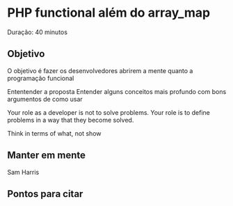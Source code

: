 # PHP functional além do array_map
Duração: 40 minutos

## Objetivo

O objetivo é fazer os desenvolvedores  abrirem a mente quanto a programação
funcional

Ententender a proposta
Entender alguns conceitos mais profundo com bons argumentos de como usar

Your role as a developer is not to solve problems. Your role is to define
problems in a way that they become solved.

Think in terms of what, not show

## Manter em mente

Sam Harris

## Pontos para citar
